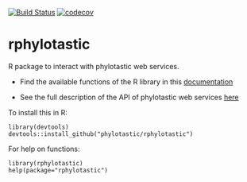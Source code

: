 [![Build Status](https://travis-ci.org/phylotastic/rphylotastic.svg)](https://travis-ci.org/phylotastic/rphylotastic) [![codecov](https://codecov.io/gh/phylotastic/rphylotastic/branch/master/graph/badge.svg)](https://codecov.io/gh/phylotastic/rphylotastic)

# rphylotastic
R package to interact with phylotastic web services.

  * Find the available functions of the R library in this [documentation](http://phylo.cs.nmsu.edu:8080/rphylo/reference/index.html)
 
  * See the full description of the API of phylotastic web services [here](https://github.com/phylotastic/phylo_services_docs/blob/master/ServiceDescription/PhyloServicesDescription.md)

To install this in R:

```
library(devtools)
devtools::install_github("phylotastic/rphylotastic")
```

For help on functions:

```
library(rphylotastic)
help(package="rphylotastic")
```
